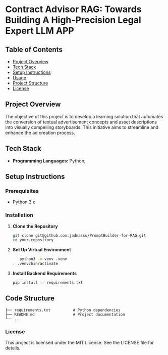 # Contract Advisor RAG: Towards Building A High-Precision Legal Expert LLM APP

## Table of Contents

- [Project Overview](#project-overview)
- [Tech Stack](#tech-stack)
- [Setup Instructions](#setup-instructions)
- [Usage](#usage)
- [Project Structure](#project-structure)
- [License](#license)

## Project Overview

The objective of this project is to develop a learning solution that automates the conversion of textual advertisement concepts and asset descriptions into visually compelling storyboards. This initiative aims to streamline and enhance the ad creation process.

## Tech Stack

- **Programming Languages:** Python,
<!-- - **Backend Frameworks:** Flask
- **Frontend Framework:** React -->

## Setup Instructions

### Prerequisites

- Python 3.x

### Installation

1. **Clone the Repository**
   ```sh
   git clone git@github.com:jadmassu/PromptBuilder-for-RAG.git
   cd your-repository
   ```
2. **Set Up Virtual Environment**

   ```sh
      python3 -m venv .venv
   . .venv/bin/activate
   ```

3. **Install Backend Requirements**

   ```sh
   pip install -r requirements.txt
   ```

<!-- 4. **Install Frontend Modules**
   ```sh
   npm i
   ```
5. **SetUP environments**
   ```sh
   OPENAI_API_KEY = Your_open_api_key
   PATH_TO_PDF = Your_file_Path
   ``` -->

<!-- ## Frontend Development

**Run Next Application**

```sh
cd frontend
npm run dev
``` -->
<!--
**Open with your browser to see the result.**

[http://localhost:3000](http://localhost:3000) -->

## Code Structure

<!--
    ├── backend
    │   ├── main.py               # API entry point
    │   ├── controller            # All the controllers
    │   └── service               # All service that interact with outside
    ├── data
    │   ├── data       		      # Raw data files
    │   └──...
    ├── frontend
    │   ├── public               # Static resource
    │   ├── src                  # Contains all the components pages and styles
    │   └── ... -->

    ├── requirements.txt          # Python dependencies
    ├── README.md                 # Project documentation
    └── ...

### License

This project is licensed under the MIT License. See the LICENSE file for details.

